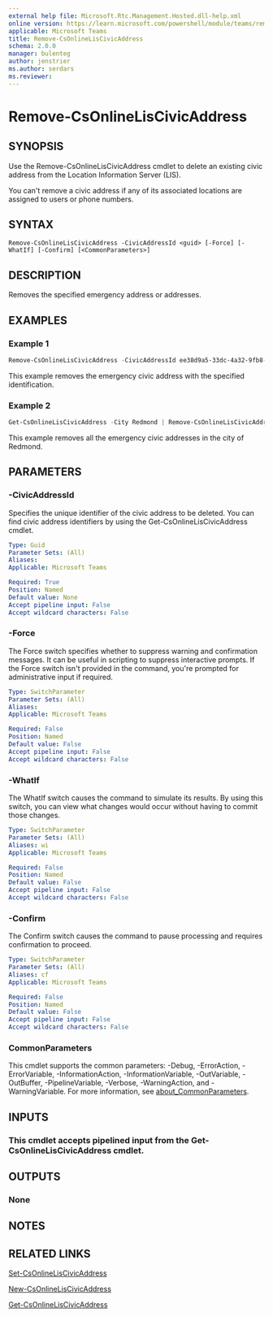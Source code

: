 ```yaml
---
external help file: Microsoft.Rtc.Management.Hosted.dll-help.xml
online version: https://learn.microsoft.com/powershell/module/teams/remove-csonlineliscivicaddress
applicable: Microsoft Teams
title: Remove-CsOnlineLisCivicAddress
schema: 2.0.0
manager: bulenteg
author: jenstrier
ms.author: serdars
ms.reviewer:
---
```


# Remove-CsOnlineLisCivicAddress

## SYNOPSIS
Use the Remove-CsOnlineLisCivicAddress cmdlet to delete an existing civic address from the Location Information Server (LIS). 

You can't remove a civic address if any of its associated locations are assigned to users or phone numbers.

## SYNTAX

```
Remove-CsOnlineLisCivicAddress -CivicAddressId <guid> [-Force] [-WhatIf] [-Confirm] [<CommonParameters>]
```

## DESCRIPTION
Removes the specified emergency address or addresses.

## EXAMPLES

### Example 1
```powershell
Remove-CsOnlineLisCivicAddress -CivicAddressId ee38d9a5-33dc-4a32-9fb8-f234cedb91ac
```

This example removes the emergency civic address with the specified identification.

### Example 2
```powershell
Get-CsOnlineLisCivicAddress -City Redmond | Remove-CsOnlineLisCivicAddress
```

This example removes all the emergency civic addresses in the city of Redmond.

## PARAMETERS

### -CivicAddressId
Specifies the unique identifier of the civic address to be deleted.
You can find civic address identifiers by using the Get-CsOnlineLisCivicAddress cmdlet.

```yaml
Type: Guid
Parameter Sets: (All)
Aliases:
Applicable: Microsoft Teams

Required: True
Position: Named
Default value: None
Accept pipeline input: False
Accept wildcard characters: False
```

### -Force
The Force switch specifies whether to suppress warning and confirmation messages.
It can be useful in scripting to suppress interactive prompts.
If the Force switch isn't provided in the command, you're prompted for administrative input if required.

```yaml
Type: SwitchParameter
Parameter Sets: (All)
Aliases:
Applicable: Microsoft Teams

Required: False
Position: Named
Default value: False
Accept pipeline input: False
Accept wildcard characters: False
```

### -WhatIf
The WhatIf switch causes the command to simulate its results.
By using this switch, you can view what changes would occur without having to commit those changes.

```yaml
Type: SwitchParameter
Parameter Sets: (All)
Aliases: wi
Applicable: Microsoft Teams

Required: False
Position: Named
Default value: False
Accept pipeline input: False
Accept wildcard characters: False
```

### -Confirm
The Confirm switch causes the command to pause processing and requires confirmation to proceed.

```yaml
Type: SwitchParameter
Parameter Sets: (All)
Aliases: cf
Applicable: Microsoft Teams

Required: False
Position: Named
Default value: False
Accept pipeline input: False
Accept wildcard characters: False
```

### CommonParameters
This cmdlet supports the common parameters: -Debug, -ErrorAction, -ErrorVariable, -InformationAction, -InformationVariable, -OutVariable, -OutBuffer, -PipelineVariable, -Verbose, -WarningAction, and -WarningVariable. For more information, see [about_CommonParameters](https://go.microsoft.com/fwlink/?LinkID=113216).

## INPUTS

### This cmdlet accepts pipelined input from the Get-CsOnlineLisCivicAddress cmdlet.

## OUTPUTS

### None

## NOTES

## RELATED LINKS

[Set-CsOnlineLisCivicAddress](Set-CsOnlineLisCivicAddress.md)

[New-CsOnlineLisCivicAddress](New-CsOnlineLisCivicAddress.md)

[Get-CsOnlineLisCivicAddress](Get-CsOnlineLisCivicAddress.md)
